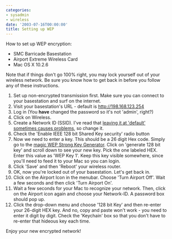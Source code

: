 ```yaml
---
categories:
- sysadmin
- wireless
date: '2003-07-16T00:00:00'
title: Setting up WEP
---
```



How to set up WEP encryption:

- SMC Barricade Basestation
- Airport Extreme Wireless Card
- Mac OS X 10.2.6

Note that if things don't go 100% right, you may lock yourself out of your wireless network. Be sure you know how to get back in before you follow any of these instructions.

1. Set up non-encrypted transmission first. Make sure you can connect to your basestation and surf on the internet. 
1. Visit your basestation's URL - default is http://198.168.123.254 
1. Log in (You **have** changed the password so it's not 'admin', right?) 
1. Click on Wireless.  
1. Create a Network ID (SSID). I've read that [leaving it at 'default' sometimes causes problems](http://www.whiterabbits.com/MacNetJournal/stories/2002/03/20/aWeekofWireless.html), so change it. 
1. Check the 'Enable IEEE 128 bit Shared Key security' radio button 
1. Now we need to enter a key. This should be a 26 digit Hex code. Simply go to the [magic WEP Strong Key Generator](http://www.warewolflabs.com/portfolio/programming/wepskg/wepskg.html). Click on 'generate 128 bit key' and scroll down to see your new key. Pick the one labeled HEX. Enter this value as 'WEP Key 1'. Keep this key visible somewhere, since you'll need to feed it to your Mac so you can login.  
1. Click 'Save' and then 'Reboot' your wireless router. 
1. OK, now you're locked out of your basestation. Let's get back in. 
1. Click on the Airport Icon in the menubar. Choose 'Turn Airport Off'. Wait a few seconds and then click 'Turn Airport On'. 
1. Wait a few seconds for your Mac to recognize your network. Then, click on the Airport icon again and choose your Network-ID. A password box should pop up. 
1. Click the drop-down menu and choose '128 bit Key' and then re-enter your 26-digit HEX key. And no, copy and paste won't work - you need to enter it digit by digit. Check the 'Keychain' box so that you don't have to re-enter that hideous key each time.

Enjoy your new encrypted network!
